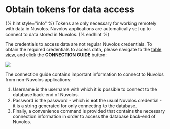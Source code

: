 # Obtain tokens for data access

{% hint style="info" %}
Tokens are only necessary for working remotely with data in Nuvolos. Nuvolos applications are automatically set up to connect to data stored in Nuvolos.
{% endhint %}

The credentials to access data are not regular Nuvolos credentials. To obtain the required credentials to access data, please navigate to the [table view](../the-table-view/), and click the **CONNECTION GUIDE** button:

![](broken-reference)

The connection guide contains important information to connect to Nuvolos from non-Nuvolos applications:

1. Username is the username with which it is possible to connect to the database back-end of Nuvolos.
2. Password is the password - which is **not** the usual Nuvolos credential - it is a string generated for only connecting to the database.
3. Finally, a convenience command is provided that contains the necessary connection information in order to access the database back-end of Nuvolos.





